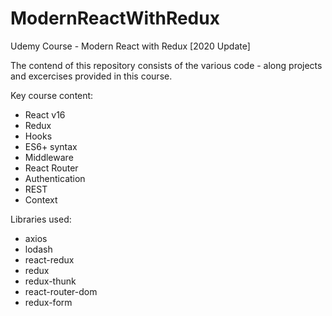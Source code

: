 # ModernReactWithRedux
Udemy Course - Modern React with Redux [2020 Update]

The contend of this repository consists of the various code - along projects and excercises provided in this course.

Key course content:

* React v16
* Redux
* Hooks
* ES6+ syntax
* Middleware
* React Router
* Authentication
* REST
* Context

Libraries used:

* axios
* lodash
* react-redux
* redux
* redux-thunk
* react-router-dom
* redux-form
